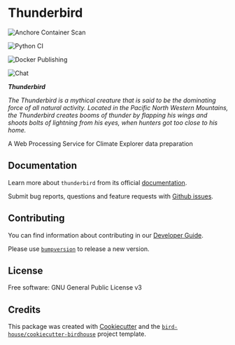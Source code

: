 # Thunderbird

![Anchore Container Scan](https://github.com/pacificclimate/thunderbird/workflows/Anchore%20Container%20Scan/badge.svg)

![Python CI](https://github.com/pacificclimate/thunderbird/workflows/Python%20CI/badge.svg)

![Docker Publishing](https://github.com/pacificclimate/thunderbird/workflows/Docker%20Publishing/badge.svg)

![Chat](https://badges.gitter.im/bird-house/birdhouse.svg)

___Thunderbird___

_The Thunderbird is a mythical creature that is said to be the dominating force of all natural activity. Located in the Pacific North Western Mountains, the Thunderbird creates booms of thunder by flapping his wings and shoots bolts of lightning from his eyes, when hunters got too close to his home._

A Web Processing Service for Climate Explorer data preparation

## Documentation
Learn more about `thunderbird` from its official [documentation](https://pacificclimate.github.io/thunderbird/).

Submit bug reports, questions and feature requests with [Github issues](https://github.com/pacificclimate/thunderbird/issues).

## Contributing
You can find information about contributing in our [Developer Guide]().

Please use [`bumpversion`]() to release a new version.

## License
Free software: GNU General Public License v3

## Credits
This package was created with [Cookiecutter](https://github.com/audreyr/cookiecutter) and the [`bird-house/cookiecutter-birdhouse`](https://github.com/bird-house/cookiecutter-birdhouse) project template.
